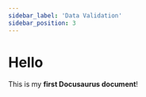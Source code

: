 ```yaml
---
sidebar_label: 'Data Validation'
sidebar_position: 3
---
```


# Hello

This is my **first Docusaurus document**!
